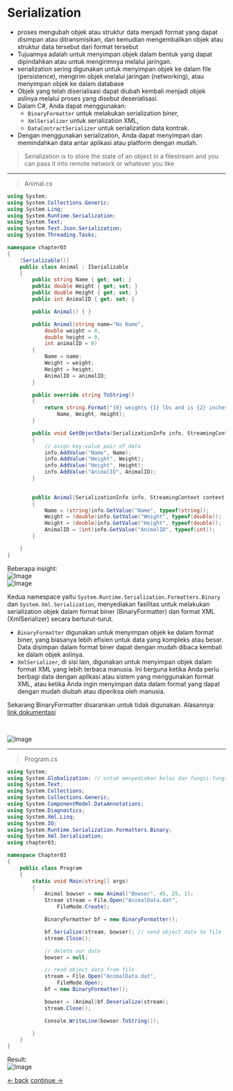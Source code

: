 # Serialization
* proses mengubah objek atau struktur data menjadi format yang dapat disimpan atau ditransmisikan, dan kemudian mengembalikan objek atau struktur data tersebut dari format tersebut
* Tujuannya adalah untuk menyimpan objek dalam bentuk yang dapat dipindahkan atau untuk mengirimnya melalui jaringan.
* serialization sering digunakan untuk menyimpan objek ke dalam file (persistence), mengirim objek melalui jaringan (networking), atau menyimpan objek ke dalam database
* Objek yang telah diserialisasi dapat diubah kembali menjadi objek aslinya melalui proses yang disebut deserialisasi.
* Dalam C#, Anda dapat menggunakan:
    * `BinaryFormatter` untuk melakukan serialization biner, 
    * `XmlSerializer` untuk serialization XML,
    * `DataContractSerializer` untuk serialization data kontrak. 
* Dengan menggunakan serialization, Anda dapat menyimpan dan memindahkan data antar aplikasi atau platform dengan mudah.

> Serialization is to store the state of an object in a filestream and you can pass it into remote network or whatever you like

---------------

> Animal.cs

```csharp
using System;
using System.Collections.Generic;
using System.Linq;
using System.Runtime.Serialization;
using System.Text;
using System.Text.Json.Serialization;
using System.Threading.Tasks;

namespace chapter03
{
    [Serializable()]
    public class Animal : ISerializable
    {
        public string Name { get; set; }
        public double Weight { get; set; }
        public double Height { get; set; }
        public int AnimalID { get; set; }

        public Animal() { }

        public Animal(string name="No Name",
            double weight = 0,
            double height = 0,
            int animalID = 0)
        {
            Name = name;
            Weight = weight;
            Height = height;
            AnimalID = animalID;
        }

        public override string ToString()
        {
            return string.Format("{0} weights {1} lbs and is {2} inches tall",
                Name, Weight, Height);
        }

        public void GetObjectData(SerializationInfo info, StreamingContext context)
        {
            // asign key-value pair of data
            info.AddValue("Name", Name);
            info.AddValue("Weight", Weight);
            info.AddValue("Height", Height);
            info.AddValue("AnimalID", AnimalID);
        }

        
        public Animal(SerializationInfo info, StreamingContext context)
        {
            Name = (string)info.GetValue("Name", typeof(string));
            Weight = (double)info.GetValue("Weight", typeof(double));
            Height = (double)info.GetValue("Height", typeof(double));
            AnimalID = (int)info.GetValue("AnimalID", typeof(int));
        }

    }
}


```

Beberapa insight: <br>
![Image](../images/basic/41-insight-serialization.png) <br>
![Image](../images/basic/41-insight-serialization-2.png) <br>



Kedua namespace yaitu `System.Runtime.Serialization.Formatters.Binary` dan `System.Xml.Serialization`, menyediakan fasilitas untuk melakukan serialization objek dalam format biner (BinaryFormatter) dan format XML (XmlSerializer) secara berturut-turut.
* `BinaryFormatter` digunakan untuk menyimpan objek ke dalam format biner, yang biasanya lebih efisien untuk data yang kompleks atau besar. Data disimpan dalam format biner dapat dengan mudah dibaca kembali ke dalam objek aslinya.
* `XmlSerializer`, di sisi lain, digunakan untuk menyimpan objek dalam format XML yang lebih terbaca manusia. Ini berguna ketika Anda perlu berbagi data dengan aplikasi atau sistem yang menggunakan format XML, atau ketika Anda ingin menyimpan data dalam format yang dapat dengan mudah diubah atau diperiksa oleh manusia.

Sekarang BinaryFormatter disarankan untuk tidak digunakan. Alasannya: [link dokumentasi](https://learn.microsoft.com/id-id/dotnet/standard/serialization/binaryformatter-security-guide)

<br>

![Image](../images/basic/43-warning-binary-formatter.png) <br>

-------------

> Program.cs

```csharp
using System;
using System.Globalization; // untuk menyediakan kelas dan fungsi-fungsi yang berkaitan dengan pengaturan regional dan budaya dalam pemrosesan teks, tanggal, dan angka. 
using System.Text;
using System.Collections;
using System.Collections.Generic;
using System.ComponentModel.DataAnnotations;
using System.Diagnostics;
using System.Xml.Linq;
using System.IO;
using System.Runtime.Serialization.Formatters.Binary;
using System.Xml.Serialization;
using chapter03;

namespace Chapter03
{
    public class Program
    {
        static void Main(string[] args)
        {
            Animal bowser = new Animal("Bowser", 45, 25, 1);
            Stream stream = File.Open("AnimalData.dat",
                FileMode.Create);

            BinaryFormatter bf = new BinaryFormatter();

            bf.Serialize(stream, bowser); // send object data to file
            stream.Close();

            // delete our data
            bowser = null;

            // read object data from file
            stream = File.Open("AnimalData.dat",
                FileMode.Open);
            bf = new BinaryFormatter();

            bowser = (Animal)bf.Deserialize(stream);
            stream.Close();

            Console.WriteLine(bowser.ToString());

        }
    }
}

```

Result: <br>
![Image](../images/basic/42-serialization-result.png)




[<- back](https://github.com/QuackPlayground/csharp/blob/main/theory/basic/40.md)
[continue ->](https://github.com/QuackPlayground/csharp/blob/main/theory/basic/42.md)